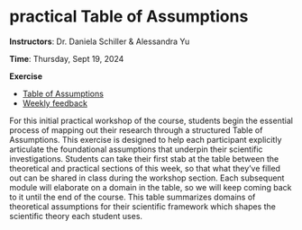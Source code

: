 # **practical** Table of Assumptions

**Instructors**: Dr. Daniela Schiller & Alessandra Yu     

**Time**: Thursday, Sept 19, 2024      

**Exercise**      
- [Table of Assumptions](https://docs.google.com/document/d/1Ga_x8IeODikfWVkCp1aAek2YBMHI0ft0y7NMdG6eB88/edit#heading=h.5vv7nvi8eyo)
- [Weekly feedback](https://docs.google.com/forms/d/e/1FAIpQLSfXfuK-Nf1wu9lTHe5GZlyCSYQvdyoYcEFPLA5ZC3sMrf_CmQ/viewform?usp=sf_link) 

For this initial practical workshop of the course, students begin the essential process of mapping out their research through a structured Table of Assumptions. This exercise is designed to help each participant explicitly articulate the foundational assumptions that underpin their scientific investigations. Students can take their first stab at the table between the theoretical and practical sections of this week, so that what they’ve filled out can be shared in class during the workshop section. Each subsequent module will elaborate on a domain in the table, so we will keep coming back to it until the end of the course. This table summarizes domains of theoretical assumptions for their scientific framework which shapes the scientific theory each student uses.